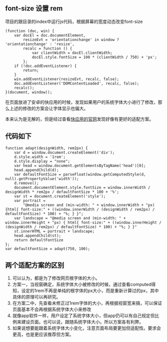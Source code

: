 ## font-size 设置 rem

项目的跟目录的index中运行js代码，根据屏幕的宽度动态改变font-size

```
(function (doc, win) {
    var docEl = doc.documentElement,
        resizeEvt = 'orientationchange' in window ? 'orientationchange' : 'resize',
        recalc = function () {
            var clientWidth = docEl.clientWidth;
            docEl.style.fontSize = 100 * (clientWidth / 750) + 'px';
        };
    if (!doc.addEventListener) {
        return;
    }
    win.addEventListener(resizeEvt, recalc, false);
    doc.addEventListener('DOMContentLoaded', recalc, false);
    recalc();
}(document, window));

```

在页面放进了安卓的快应用的时候，发现如果用户的系统字体大小进行了修改，那么上述的修改的方案会让字体显示也偏大。

本来认为是无解的，但是经过查看[快应用的官网](https://m.quickapp.cn)发现好像有更好的适配方案。

## 代码如下
```
function adapt(designWidth, rem2px) {
    var d = window.document.createElement('div');
    d.style.width = '1rem';
    d.style.display = "none";
    var head = window.document.getElementsByTagName('head')[0];
    head.appendChild(d);
    var defaultFontSize = parseFloat(window.getComputedStyle(d, null).getPropertyValue('width'));
    d.remove();
    document.documentElement.style.fontSize = window.innerWidth / designWidth * rem2px / defaultFontSize * 100 + '%';
    var st = document.createElement('style');
    var portrait =
        "@media screen and (min-width: " + window.innerWidth + "px){html{ font-size:" + ((window.innerWidth / (designWidth / rem2px) / defaultFontSize) * 100) + "%; } }";
    var landscape = "@media screen and (min-width: " + window.innerHeight + "px) { html{ font-size:" + ((window.innerHeight / (designWidth / rem2px) / defaultFontSize) * 100) + "%; } }"
    st.innerHTML = portrait + landscape;
    head.appendChild(st);
    return defaultFontSize
};
var defaultFontSize = adapt(750, 100);
```

## 两个适配方案的区别

1. 可以认为，都是为了修改网页根字体的大小。
2. 方案一，当视窗确定，系统字体大小被修改的时候，通过查看computed得知，设定的1rem不再是单纯的根字体的px大小，而是重新计算过的px，其中具体的原理可以再研究。
3. 在方案二中，先查看未修正过1rem字体的大小，再根据视窗宽来搞，可以保证页面基本不会再根据系统字体大小来修改
4. 就像app软件一样，用户设定了系统字体大小，但app仍可以有自己规定但比例来建设页面。也可以说，跟随系统字体大小。所以方案各有利弊。
5. 如果说想要能跟着系统字体大小变化，注意页面布局要更加但适配性。要求会更高，也是更应该推荐但方案。